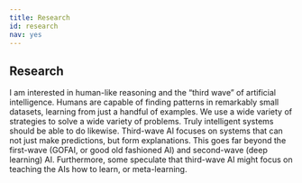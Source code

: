 ```yaml
---
title: Research
id: research
nav: yes
---
```


## Research

I am interested in human-like reasoning and the “third wave” of artificial intelligence. Humans are capable of finding patterns in remarkably small datasets, learning from just a handful of examples. We use a wide variety of strategies to solve a wide variety of problems. Truly intelligent systems should be able to do likewise. Third-wave AI focuses on systems that can not just make predictions, but form explanations. This goes far beyond the first-wave (GOFAI, or good old fashioned AI) and second-wave (deep learning) AI. Furthermore, some speculate that third-wave AI might focus on teaching the AIs how to learn, or meta-learning.
